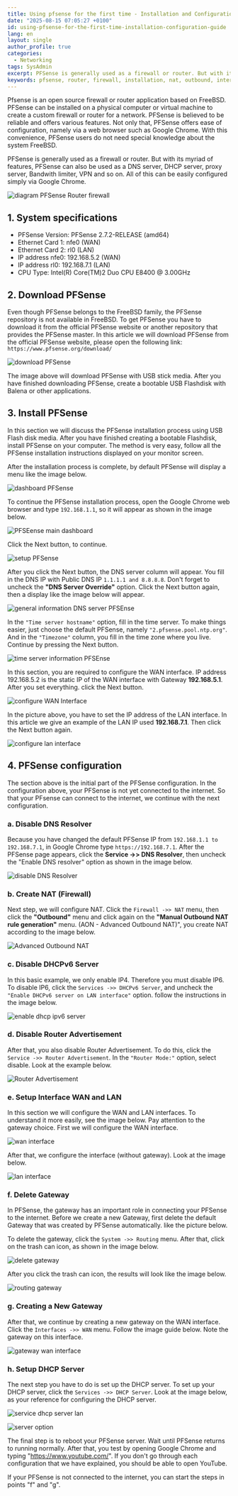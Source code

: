 ```yaml
---
title: Using pfsense for the first time - Installation and Configuration Guide
date: "2025-08-15 07:05:27 +0100"
id: using-pfsense-for-the-first-time-installation-configuration-guide
lang: en
layout: single
author_profile: true
categories:
  - Networking
tags: SysAdmin
excerpt: PFSense is generally used as a firewall or router. But with its myriad of features, PFSense can also be used as a DNS server, DHCP server, proxy server, Bandwith limiter, VPN and so on. All of this can be easily configured simply via Google Chrome.
keywords: pfsense, router, firewall, installation, nat, outbound, interface, freebsd, wan, lan
---
```


Pfsense is an open source firewall or router application based on FreeBSD. PFSense can be installed on a physical computer or virtual machine to create a custom firewall or router for a network. PFSense is believed to be reliable and offers various features. Not only that, PFSense offers ease of configuration, namely via a web browser such as Google Chrome. With this convenience, PFSense users do not need special knowledge about the system
FreeBSD.

PFSense is generally used as a firewall or router. But with its myriad of features, PFSense can also be used as a DNS server, DHCP server, proxy server, Bandwith limiter, VPN and so on. All of this can be easily configured simply via Google Chrome.

![diagram PFSense Router firewall](https://blogger.googleusercontent.com/img/b/R29vZ2xl/AVvXsEjQdklq6UA7CtF_m1op96JZJZ2vpKAZ92Dl30TWj45nvlqlUzfK1LddT1YJ_hBsP9SFO1VEmmxNDjijPuOmYWuNWJ_OU0P1mqvQjgr4LdxdVJfq347kK06dRuWRWYU1lfgXgIOrxpg-MzHzsvjp-iv9s7gxau54gbKUIdijhNfuHvgMlejzVOpwU6nJ0rp0/s16000/diagram%20router%20firewall%20pfsense.jpg)



## 1. System specifications

- PFSense Version: PFSense 2.7.2-RELEASE (amd64)
- Ethernet Card 1: nfe0 (WAN)
- Ethernet Card 2: rl0 (LAN)
- IP address nfe0: 192.168.5.2 (WAN)
- IP address rl0: 192.168.7.1 (LAN)
- CPU Type: Intel(R) Core(TM)2 Duo CPU E8400 @ 3.00GHz


## 2. Download PFSense

Even though PFSense belongs to the FreeBSD family, the PFSense repository is not available in FreeBSD. To get PFSense you have to download it from the official PFSense website or another repository that provides the PFSense master. In this article we will download PFSense from the official PFSense website, please open the following link:
`https://www.pfsense.org/download/`

![download PFSense](https://blogger.googleusercontent.com/img/b/R29vZ2xl/AVvXsEiXUPnZzBglUD6ytqmFOTl_Vx-J9gWxLwuI_M36WOQNgkyIEWrdt7e-3vKOT2Mw9d0jLe62EtkSuhfMQCpiRuHZS19Y5bX17D2q1mxuBjmoUZJC71oN8PuRBFb8XYtX_Ry4tJoOV-S7dK5YB_aBdWIEKZWUf6M8HaY_A3KDD5SOqFmfhx5O6FY8-_l6jWW-/s16000/unduh%20pfsense.png)


The image above will download PFSense with USB stick media. After you have finished downloading PFSense, create a bootable USB Flashdisk with Balena or other applications.


## 3. Install PFSense

In this section we will discuss the PFSense installation process using USB Flash disk media. After you have finished creating a bootable Flashdisk, install PFSense on your computer. The method is very easy, follow all the PFSense installation instructions displayed on your monitor screen.

After the installation process is complete, by default PFSense will display a menu like the image below.

![dashboard PFSense](https://blogger.googleusercontent.com/img/b/R29vZ2xl/AVvXsEjpADWpMZKo3DZh-lFhmBFqNMZbPXOkBeCRw4G7OwODwIZnhn0yoeHg7e-fdMTaVzGSvKAjSKoWzWRhhqjg6RSBVh3UgYNZ6bUWohqNUInLmYnNAIReZsM3H2uivf-96ATnJiYVBmKlYJXcgHkkkBxuWxB-eauZBqrHyhGYH6GjeUaA5mKyQPyFMDcugZ9j/s659/mengaktifkan%20interface%20di%20pfsense.png)



To continue the PFSense installation process, open the Google Chrome web browser and type `192.168.1.1`, so it will appear as shown in the image below.

![PFSEense main dashboard](https://blogger.googleusercontent.com/img/b/R29vZ2xl/AVvXsEjl7LL2QZty_s4TjObCmjX8tPpr815H0HjBV0pTqyiW63TNh4tLnCVTtm6VKfbxNWrqRNTSF5xqVhiWawiTT33d9ZYls8Qu_glzOpudS8g92ymNRCdg9rZ_LHOTrCXa-an6IvTndSiwLx4LfL1B89PARKOZBBLOMjnJ1kBINDlNOwiSPoDfAv6Ai3WMHMJ-/s16000/pfsense%20setup.png)


Click the Next button, to continue.

![setup PFSense](https://blogger.googleusercontent.com/img/b/R29vZ2xl/AVvXsEirZkDb6wBXEUGw80pAV3UHcJP-7oHIW2l4lxHfqUl2n8I5JhRdqmoLb4tIvzmtNczcf6OH-ViL7qYIdE7hly2BBhiZiajwej3AN-EAQs0Q8bsdjvIZ7TWaXxLkrOQvlJ4RS0kfKVjKIhUIupbm6EBK79WlULAdNVhyphenhyphen0sjR_4bG2Uf5StS3msxxDcUlhHu8/s1131/menu%20wizard%20pfsense%20untuk%20instalasi.png)


After you click the Next button, the DNS server column will appear. You fill in the DNS IP with Public DNS IP `1.1.1.1 and 8.8.8.8`. Don't forget to uncheck the **"DNS Server Override"** option. Click the Next button again, then a display like the image below will appear.

![general information DNS server PFSEnse](https://blogger.googleusercontent.com/img/b/R29vZ2xl/AVvXsEghDAW8rs_qUzEfy7sWvtlwPRrvmQAVHRmfO4jpYXqh4PruuZonbvRgB68guz5gnHKh9OIoZwEgVZiACH_SFeY7CTNYDy4gUJXy8Q98asyBrn-HKHBI1Rf8_6FKnqn2eQ9dz4hHsSBi8hQ70FdGTwwArMkx-FIlARdQoN6rutnm6lHkU-IPPLFsjj4ad3Mc/s16000/pfsense%20setup%20general%20information.png)


In the `"Time server hostname"` option, fill in the time server. To make things easier, just choose the default PFSense, namely `"2.pfsense.pool.ntp.org"`. And in the `"Timezone"` column, you fill in the time zone where you live. Continue by pressing the Next button.

![time server information PFSEnse](https://blogger.googleusercontent.com/img/b/R29vZ2xl/AVvXsEhiLER49ieJVfZt8_-N1F1QoznDJAUxADfR9iiT3mvvCNiNn_83GzYnZGunnKoW9ViaE0gabL1jUIgCOcauanwFUuN5LydqXe_aozb8881e_2lZEaOtxAyOSIZ1TFSq7767Ns0iE-z-sI1n920dKInk5PU8XmcbrNrmSiwuOrVA3t3vrYhSHwu1IPQdtDOF/s16000/pfsense%20setup%20time%20server%20configuration.png)


In this section, you are required to configure the WAN interface. IP address 192.168.5.2 is the static IP of the WAN interface with Gateway **192.168.5.1**. After you set everything. click the Next button.

![configure WAN Interface](https://blogger.googleusercontent.com/img/b/R29vZ2xl/AVvXsEjOPkxZyx2xdMyqg2fZ9FT1dk646Xpkl9sQcSNiZPou_eke53mVLeZM5bYzbK7QIH78JdDRerHCFRLmXYY_QH11haV0cj1Q4q-DFloHkwNFhDMRnE3eeCaVZBoo-6WjO3XM-kh4tpzGsOocQYzi90m4xjDxKSpImqx7gZUJ-dFUlK1SIEFmO6FQFjgWEkA8/s16000/konfigurasi%20interface%20wan.png)



In the picture above, you have to set the IP address of the LAN interface. In this article we give an example of the LAN IP used **192.168.7.1**. Then click the Next button again.

![configure lan interface](https://blogger.googleusercontent.com/img/b/R29vZ2xl/AVvXsEiIW2thDyiZM2hzKgoUq9dJaPHfmv3BNFe3XRUx2VeNuQ-E2oK3GH1wgIStr6c3fDbCJAYgVyJrYWrR4SqBIsM-yKaN2pp3-S43v6rFdXdyP_Dp4PUkM9Cq4tX6WPjBVSYB6_JDjfSjnZV0QJhBVL3qtKhzL0FF8Mv8hDj1-CJpL6QbFp_zNJOV-V4lc8sc/s16000/konfigurasi%20interface%20lan.png)




## 4. PFSense configuration

The section above is the initial part of the PFSense configuration. In the configuration above, your PFSense is not yet connected to the internet. So that your PFsense can connect to the internet, we continue with the next configuration.

### a. Disable DNS Resolver

Because you have changed the default PFSense IP from `192.168.1.1 to 192.168.7.1`, in Google Chrome type `https://192.168.7.1`. After the PFSense page appears, click the **Service ->> DNS Resolver**, then uncheck the "Enable DNS resolver" option as shown in the image below.

![disable DNS Resolver](https://blogger.googleusercontent.com/img/b/R29vZ2xl/AVvXsEh1cwUnMroeCuvdK3s1mIN74Q6SKEVWBtbg7F9Jt-ClIoULOiLgbX5y6C6SnllW35tUf0OvNCbLJkj-0G35CBYxGRZlpre9O3AQghtni6TMwBlzh0jZaBasgW2xTXDzf6POXh_6770zqZj0RR2HQoxDj8pxHBAXYPF_upeeU1L-4zNCQ6EcvF0AHdtulX0k/s16000/mengaktifkan%20dns%20resolver.png)


### b. Create NAT (Firewall)

Next step, we will configure NAT. Click the `Firewall ->> NAT` menu, then click the **"Outbound"** menu and click again on the **"Manual Outbound NAT rule generation"** menu. (AON - Advanced Outbound NAT)", you create NAT according to the image below.

![Advanced Outbound NAT](https://blogger.googleusercontent.com/img/b/R29vZ2xl/AVvXsEiDctZJOn3XJals5RMcAQuom0Qb8IIPnYwQKrfqpxEMmEaLb7s0v6soWxO_ojLJZVuD0y3AMHPZaBSmfIHclE26Xf3Cy1JBvHEnrCXN9Vkd2GXiCnWJYge8TFocqMwGN7IR2eNzGxuGd_pFVh3aW6mXNZsIcTk8wVlJU6c4WFK61onPFlORluV5_DBjH1T5/s16000/membuat%20firewall%20outbound.png)


### c. Disable DHCPv6 Server

In this basic example, we only enable IP4. Therefore you must disable IP6. To disable IP6, click the `Services ->> DHCPv6 Server`, and uncheck the `"Enable DHCPv6 server on LAN interface"` option. follow the instructions in the image below.

![enable dhcp ipv6 server](https://blogger.googleusercontent.com/img/b/R29vZ2xl/AVvXsEgMoLRdIe9MhtKNcn3yY22sdc7tIcSQQznR0XSxWwFAnrGBfhRSDjafcSNGCreZ_EgXpbWhoJY3OyaJQckj06V29hZzKA6UJpp8cAQcLWI5oMnjMrdJU3sVabNhFRrnqLnkS9iTjeOua7p_zDmhbU2noYuYPQjySti4Kp1ZPaaXEvlfcKib8FbfxxwkWlce/s16000/konfigurasi%20lan%20dhcpv6%20server.png)


### d. Disable Router Advertisement

After that, you also disable Router Advertisement. To do this, click the `Service ->> Router Advertisement`. In the `"Router Mode:"` option, select disable. Look at the example below.

![Router Advertisement](https://blogger.googleusercontent.com/img/b/R29vZ2xl/AVvXsEgBoN8Dh1OJGhFJnX8jq1AXC9Qq5cgSLT0SxVbuab-I9bWH5zcIc_hh7vw5yb6F_dqolzy5Raw5ksSapPwIo6FIAAk4HgtLx6MdwyH8xpmm9LC7dxitUgxPzqNLpXaxwXjuNOFkBK9GTSfgUzPC_osoGjSMTqEZLGHWDuM9oEGrLb4brD6ioICktVhmdC1w/s16000/router%20advertisement.png)


### e. Setup Interface WAN and LAN

In this section we will configure the WAN and LAN interfaces. To understand it more easily, see the image below. Pay attention to the gateway choice. First we will configure the WAN interface.

![wan interface](https://blogger.googleusercontent.com/img/b/R29vZ2xl/AVvXsEhMLX8LXEKr759nKdk62AKA2XREMKN3g1ZmOitguczGn-QgVOqGyTabj1lfDTdAdSejiVfnzXAtSxBSTn-TVnlqfxdB0o17-T0c_mKYAYkrZ3gFRO66CoUZq3swGO7esi5vlDFutsbSpn3U1B1E82GqGFhm3O9gjPw2m6uejmt96z7ywgn0DqpP8iB8IPED/s16000/konfigurasi%20wan%20interface.png)


After that, we configure the interface (without gateway). Look at the image below.

![lan interface](https://blogger.googleusercontent.com/img/b/R29vZ2xl/AVvXsEhS93dVR7z8noBiopuhz1p-JD8JwBnr6naZas0eyYm_6GYXPcX0GHZu8L2N_XuZlRBS2ew0wkPPITnfxeHCSGlBm0tP3hcU8OFV47qMJHrfxFURSoD8qBsrOuTb1MpETma7jFM73EJp1vbiVSreypkep0Tu15aA4nMTrTJI49VqEmkhKcn2Ef_uCRRaGbjC/s16000/konfigurasi%20lan%20interface.png)


### f. Delete Gateway

In PFSense, the gateway has an important role in connecting your PFSense to the internet. Before we create a new Gateway, first delete the default Gateway that was created by PFSense automatically. like the picture below.

To delete the gateway, click the `System ->> Routing` menu. After that, click on the trash can icon, as shown in the image below.

![delete gateway](https://blogger.googleusercontent.com/img/b/R29vZ2xl/AVvXsEh5o_bC5uciUaiGKq2V4uW4JJ9eWfwhyphenhyphen5FmU5Dn7cZLv1iqCgBKh4WcHZCjyqx9pjHLC_bTCkWmyzhTThCseLGCWMjy0Qv3YXp7CHfBmX3KlhQl9EJe788CPZVftvONh2mtO5S1ipbo1opBoDkJOS0ud6-WK7h4H6oz26Z7L2ZF6DwObaD6qsKeM_gMlsYO/s16000/membuat%20routing%20gateway.png)


After you click the trash can icon, the results will look like the image below.

![routing gateway](https://blogger.googleusercontent.com/img/b/R29vZ2xl/AVvXsEi71iy7ctfFNu6RVxszICvzKfeN-6mNyleAiZxi3Lc5jEvLF8dvNmsYTJ0SQedC-jb61hRsqeGfm_4f2irQO-zGNYWQ_ZQybSvu2GdhpPX5B5tdXHGZ5zU-UtnRnFbY8S3syGJYBNHQFfXPQWyrDVFv97kri7-v7UtwFOqbvbpHVceAu15uI7Tp13uZWhrn/s16000/membuat%20gateway%20koneksi.png)


### g. Creating a New Gateway

After that, we continue by creating a new gateway on the WAN interface. Click the `Interfaces ->> WAN` menu. Follow the image guide below. Note the gateway on this interface.

![gateway wan interface](https://blogger.googleusercontent.com/img/b/R29vZ2xl/AVvXsEgvWHhYKP7v4uQdtl-n2p-zLseeongVh1kWttZ4lRsFzDubeljTCKMo4c-MffB7hBxmGILi-ZctdkSEDQYs5JK-gkVyJVtmO619job6IUHVVYZw1Aia6AZnyt7a930C42RLNHwBJafX-hQ9oO86yIcfwxe_-j9ID9bUR22W0c3OoG3o729ub_88__G2OCLV/s16000/membuat%20gateway%20untuk%20interface%20wan.png)


### h. Setup DHCP Server

The next step you have to do is set up the DHCP server. To set up your DHCP server, click the `Services ->> DHCP Server`. Look at the image below, as your reference for configuring the DHCP server.

![service dhcp server lan](https://blogger.googleusercontent.com/img/b/R29vZ2xl/AVvXsEiB1CuSPC4WfajXCj6joaF-7Iz2N7dOG3zzqWnuoDA9j7zyQcdT2htmjwI2SiLmFOFwq_ee9XJGdn7Cwe9HVlfS1khlffxzDFdPCyD7_MjqQfOdqFSa57jYrm7sA5EAXMDrFzt5numS8pcfGCzLlLOxerwj2rLk0kqggJWMBCsuMAkGy_b6WuEoAKl12jMn/s16000/mengaktifkan%20dhcp%20server%20untuk%20lan.png)


![server option](https://blogger.googleusercontent.com/img/b/R29vZ2xl/AVvXsEgeRYuafNimlbq1Z_OlWLylxXG4xhOgOik95xFxC6nkfKs37kpEgv8uznSLRVtJBt7qgvyXKZSKw4obEfPChUA7Uq8Tl6XBkeKfORZ08jD2iIaksBBw4QCRtUrsY-mxdK2eZhEtiwEVRDK48X7iUCCvqhSZglMTiCzw4MLmwliShr9Ui_xPMCnJFr9JDJmF/s16000/mengkonfigurasi%20dhcp%20server%20pfsense.png)


The final step is to reboot your PFSense server. Wait until PFSense returns to running normally. After that, you test by opening Google Chrome and typing "https://www.youtube.com/". If you don't go through each configuration that we have explained, you should be able to open YouTube.

If your PFSense is not connected to the internet, you can start the steps in points "f" and "g".